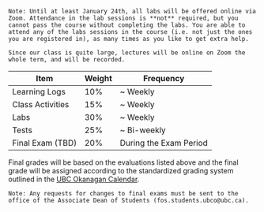 ```{note}
Note: Until at least January 24th, all labs will be offered online via Zoom. Attendance in the lab sessions is **not** required, but you cannot pass the course without completing the labs. You are able to attend any of the labs sessions in the course (i.e. not just the ones you are registered in), as many times as you like to get extra help.

Since our class is quite large, lectures will be online on Zoom the whole term, and will be recorded.
```

| Item                | Weight | Frequency                     |
|---------------------|--------|-------------------------------|
| Learning Logs       | 10%    | ~ Weekly                      |
| Class Activities    | 15%    | ~ Weekly                      |
| Labs                | 30%    | ~ Weekly                      |
| Tests               | 25%    | ~ Bi-weekly                   |
| Final Exam (TBD)    | 20%    | During the Exam Period |

Final grades will be based on the evaluations listed above and the final grade will be assigned according to the standardized grading system outlined in the [UBC Okanagan Calendar](http://okanagan.students.ubc.ca/calendar/).

```{note}
Note: Any requests for changes to final exams must be sent to the office of the Associate Dean of Students (fos.students.ubco@ubc.ca).
```